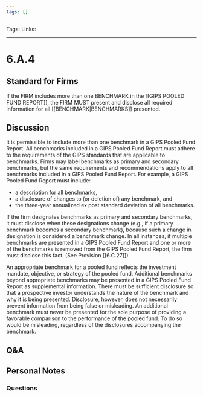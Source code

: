 ```yaml
---
tags: []
---
```

Tags:
Links: 
___
# 6.A.4
## Standard for Firms
If the FIRM includes more than one BENCHMARK in the [[GIPS POOLED FUND REPORT]], the FIRM MUST present and disclose all required information for all [[BENCHMARK|BENCHMARKS]] presented.
## Discussion
It is permissible to include more than one benchmark in a GIPS Pooled Fund Report. All benchmarks included in a GIPS Pooled Fund Report must adhere to the requirements of the GIPS standards that are applicable to benchmarks. Firms may label benchmarks as primary and secondary benchmarks, but the same requirements and recommendations apply to all benchmarks included in a GIPS Pooled Fund Report. For example, a GIPS Pooled Fund Report must include:
- a description for all benchmarks,
- a disclosure of changes to (or deletion of) any benchmark, and
- the three-year annualized ex post standard deviation of all benchmarks.

If the firm designates benchmarks as primary and secondary benchmarks, it must disclose when these designations change (e.g., if a primary benchmark becomes a secondary benchmark), because such a change in designation is considered a benchmark change. In all instances, if multiple benchmarks are presented in a GIPS Pooled Fund Report and one or more of the benchmarks is removed from the GIPS Pooled Fund Report, the firm must disclose this fact. (See Provision [[6.C.27]])

An appropriate benchmark for a pooled fund reflects the investment mandate, objective, or strategy of the pooled fund. Additional benchmarks beyond appropriate benchmarks may be presented in a GIPS Pooled Fund Report as supplemental information. There must be sufficient disclosure so that a prospective investor understands the nature of the benchmark and why it is being presented. Disclosure, however, does not necessarily prevent information from being false or misleading. An additional benchmark must never be presented for the sole purpose of providing a favorable comparison to the performance of the pooled fund. To do so would be misleading, regardless of the disclosures accompanying the benchmark.
## Q&A

## Personal Notes

### Questions